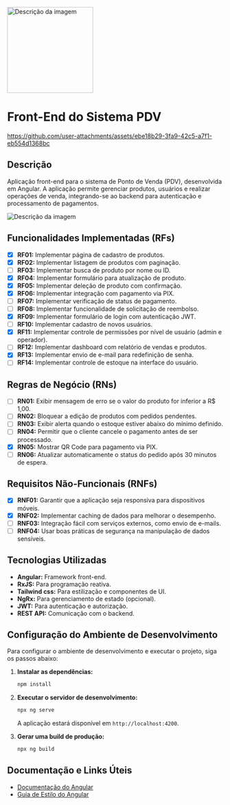 <img src="https://github.com/user-attachments/assets/2e67f5fb-b109-4bac-8169-8d11ad27dd1b" alt="Descrição da imagem" width="200px">

# Front-End do Sistema PDV

https://github.com/user-attachments/assets/ebe18b29-3fa9-42c5-a7f1-eb554d1368bc


## Descrição
Aplicação front-end para o sistema de Ponto de Venda (PDV), desenvolvida em Angular. A aplicação permite gerenciar produtos, usuários e realizar operações de venda, integrando-se ao backend para autenticação e processamento de pagamentos.

<img src="https://github.com/user-attachments/assets/f5571745-708e-47bd-89d8-cd7a74f0929a" alt="Descrição da imagem" >


## Funcionalidades Implementadas (RFs)
- [x] **RF01:** Implementar página de cadastro de produtos.
- [x] **RF02:** Implementar listagem de produtos com paginação.
- [ ] **RF03:** Implementar busca de produto por nome ou ID.
- [x] **RF04:** Implementar formulário para atualização de produto.
- [x] **RF05:** Implementar deleção de produto com confirmação.
- [x] **RF06:** Implementar integração com pagamento via PIX.
- [ ] **RF07:** Implementar verificação de status de pagamento.
- [ ] **RF08:** Implementar funcionalidade de solicitação de reembolso.
- [x] **RF09:** Implementar formulário de login com autenticação JWT.
- [ ] **RF10:** Implementar cadastro de novos usuários.
- [x] **RF11:** Implementar controle de permissões por nível de usuário (admin e operador).
- [ ] **RF12:** Implementar dashboard com relatório de vendas e produtos.
- [x] **RF13:** Implementar envio de e-mail para redefinição de senha.
- [ ] **RF14:** Implementar controle de estoque na interface do usuário.

## Regras de Negócio (RNs)
- [ ] **RN01:** Exibir mensagem de erro se o valor do produto for inferior a R$ 1,00.
- [ ] **RN02:** Bloquear a edição de produtos com pedidos pendentes.
- [ ] **RN03:** Exibir alerta quando o estoque estiver abaixo do mínimo definido.
- [ ] **RN04:** Permitir que o cliente cancele o pagamento antes de ser processado.
- [x] **RN05:** Mostrar QR Code para pagamento via PIX.
- [ ] **RN06:** Atualizar automaticamente o status do pedido após 30 minutos de espera.

## Requisitos Não-Funcionais (RNFs)
- [x] **RNF01:** Garantir que a aplicação seja responsiva para dispositivos móveis.
- [x] **RNF02:** Implementar caching de dados para melhorar o desempenho.
- [ ] **RNF03:** Integração fácil com serviços externos, como envio de e-mails.
- [ ] **RNF04:** Usar boas práticas de segurança na manipulação de dados sensíveis.

## Tecnologias Utilizadas
- **Angular:** Framework front-end.
- **RxJS:** Para programação reativa.
- **Tailwind css:** Para estilização e componentes de UI.
- **NgRx:** Para gerenciamento de estado (opcional).
- **JWT:** Para autenticação e autorização.
- **REST API:** Comunicação com o backend.

## Configuração do Ambiente de Desenvolvimento

Para configurar o ambiente de desenvolvimento e executar o projeto, siga os passos abaixo:

1. **Instalar as dependências:**
   ```bash
   npm install
   ```

2. **Executar o servidor de desenvolvimento:**
   ```bash
   npx ng serve
   ```
   A aplicação estará disponível em `http://localhost:4200`.

3. **Gerar uma build de produção:**
   ```bash
   npx ng build
   ```


## Documentação e Links Úteis
- [Documentação do Angular](https://angular.io/docs)
- [Guia de Estilo do Angular](https://angular.io/guide/styleguide)
